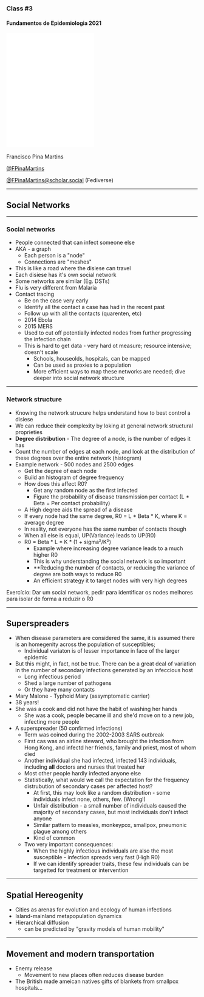 ### Class #3

#### Fundamentos de Epidemiologia 2021

<img src="common/logo-FCUL.png" style="background:none; border:none; box-shadow:none;">

Francisco Pina Martins

[@FPinaMartins](https://twitter.com/FPinaMartins)

[@FPinaMartins@scholar.social](https://scholar.social/@FPinaMartins) (Fediverse)

---

## Social Networks

---

### Social networks

* People connected that can infect someone else
* AKA - a graph
  * Each person is a "node"
  * Connections are "meshes"
* This is like a road where the disiese can travel
* Each disiese has it's own social network
* Some networks are similar (Eg. DSTs)
* Flu is very different from Malaria
* Contact tracing
  * Be on the case very early
  * Identify all the contact a case has had in the recent past
  * Follow up with all the contacts (quarenten, etc)
  * 2014 Ebola
  * 2015 MERS
  * Used to cut off potentially infected nodes from further progressing the infection chain
  * This is hard to get data - very hard ot measure; resource intensive; doesn't scale
    * Schools, houseolds, hospitals, can be mapped
    * Can be used as proxies to a population
    * More efficient ways to map these networks are needed; dive deeper into social network structure

---

### Network structure

* Knowing the network strucure helps understand how to best control a disiese
* We can reduce their complexity by loking at general network structural proprieties
* **Degree distribution** - The degree of a node, is the number of edges it has
 * Count the number of edges at each node, and look at the distribution of these degrees over the entire network (histogram)
 * Example network - 500 nodes and 2500 edges
   * Get the degree of each node
   * Build an histogram of degree frequency
   * How does this affect R0?
     * Get any random node as the first infected
     * Figure the probability of disease transmission per contact (L * Beta = Per contact probability)
   * A High degree aids the spread of a disease
   * If every node had the same degree, R0 = L * Beta * K, where K = average degree
   * In reality, not everyone has the same number of contacts though
   * When all else is equal, UP(Variance) leads to UP(R0)
   * R0 = Beta * L * K * (1 + sigma²/K²)
     * Example where increasing degree variance leads to a much higher R0
     * This is why understanding the social network is so important
     * **Reducing the number of contacts, or reducing the variance of degree are both ways to reduce R0
     * An efficient strategy it to target nodes with very high degrees

Exercício: Dar um social network, pedir para identificar os nodes melhores para isolar de forma a reduzir o R0

---

## Superspreaders

* When disease parameters are considered the same, it is assumed there is an homegenity across the population of susceptibles;
  * Individual variaton is of lesser importance in face of the larger epidemic
* But this might, in fact, not be true. There can be a great deal of variation in the number of secondary infections generated by an infeccious host
  * Long infectious period
  * Shed a large number of pathogens
  * Or they have many contacts
* Mary Malone - Typhoid Mary (assymptomatic carrier)
* 38 years!
* She was a cook and did not have the habit of washing her hands
  * She was a cook, people became ill and she'd move on to a new job, infecting more people
* A superspreader (50 confirmed infections)
  * Term was coined during the 2002-2003 SARS outbreak
  * First cas was an airline steward, who brought the infection from Hong Kong, and infectd her friends, family and priest, most of whom died
  * Another individual she had infected, infected 143 individuals, including **all** doctors and nurses that treated her
  * Most other people hardly infected anyone else
  * Statistically, what would we call the expectation for the frequency distrubution of secondary cases per affected host?
    * At first, this may look like a random distribution - some individuals infect none, others, few. (Wrong!)
    * Unfair distribution - a small number of individuals caused the majority of secondary cases, but most individuals don't infect anyone
    * Similar pattern to measles, monkeypox, smallpox, pneumonic plague among others
    * Kind of common
  * Two very important consequences:
    * When the highly infectious individuals are also the most susceptible - infection spreads very fast (High R0)
    * If we can identify spreader traits, these few individuals can be targetted for treatment or intervention

---

## Spatial Hereogenity

* Cities as arenas for evolution and ecology of human infections
* Island-mainland metapopulation dynamics
* Hierarchical diffusion
  * can be predicted by "gravity models of human mobility"

---

## Movement and modern transportation

* Enemy release
  * Movement to new places often reduces disease burden
* The British made ameican natives gifts of blankets from smallpox hospitals...
